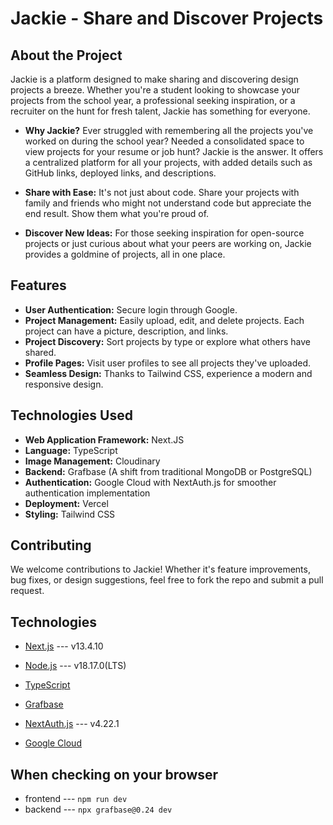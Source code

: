 # Jackie - Share and Discover Projects

## About the Project

Jackie is a platform designed to make sharing and discovering design projects a breeze. Whether you're a student looking to showcase your projects from the school year, a professional seeking inspiration, or a recruiter on the hunt for fresh talent, Jackie has something for everyone.

- **Why Jackie?** Ever struggled with remembering all the projects you've worked on during the school year? Needed a consolidated space to view projects for your resume or job hunt? Jackie is the answer. It offers a centralized platform for all your projects, with added details such as GitHub links, deployed links, and descriptions.

- **Share with Ease:** It's not just about code. Share your projects with family and friends who might not understand code but appreciate the end result. Show them what you're proud of.

- **Discover New Ideas:** For those seeking inspiration for open-source projects or just curious about what your peers are working on, Jackie provides a goldmine of projects, all in one place.

## Features

- **User Authentication:** Secure login through Google.
- **Project Management:** Easily upload, edit, and delete projects. Each project can have a picture, description, and links.
- **Project Discovery:** Sort projects by type or explore what others have shared.
- **Profile Pages:** Visit user profiles to see all projects they've uploaded.
- **Seamless Design:** Thanks to Tailwind CSS, experience a modern and responsive design.

## Technologies Used

- **Web Application Framework:** Next.JS
- **Language:** TypeScript
- **Image Management:** Cloudinary
- **Backend:** Grafbase (A shift from traditional MongoDB or PostgreSQL)
- **Authentication:** Google Cloud with NextAuth.js for smoother authentication implementation
- **Deployment:** Vercel
- **Styling:** Tailwind CSS

## Contributing

We welcome contributions to Jackie! Whether it's feature improvements, bug fixes, or design suggestions, feel free to fork the repo and submit a pull request.

## Technologies

- [Next.js](https://nextjs.org/) --- v13.4.10
- [Node.js](https://nodejs.org/) --- v18.17.0(LTS)
- [TypeScript](https://www.typescriptlang.org/)

- [Grafbase](https://grafbase.com/)
- [NextAuth.js](https://next-auth.js.org/) --- v4.22.1
- [Google Cloud](https://console.cloud.google.com/getting-started)

## When checking on your browser

- frontend --- `npm run dev`
- backend --- `npx grafbase@0.24 dev`
